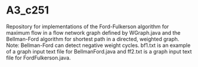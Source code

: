 # A3_c251
Repository for implementations of the Ford-Fulkerson algorithm for maximum flow in a flow network graph defined by WGraph.java and the Bellman-Ford algorithm for shortest path in a directed, weighted graph. Note: Bellman-Ford can detect negative weight cycles. bf1.txt is an example of a graph input text file for BellmanFord.java and ff2.txt is a graph input text file for FordFulkerson.java.
